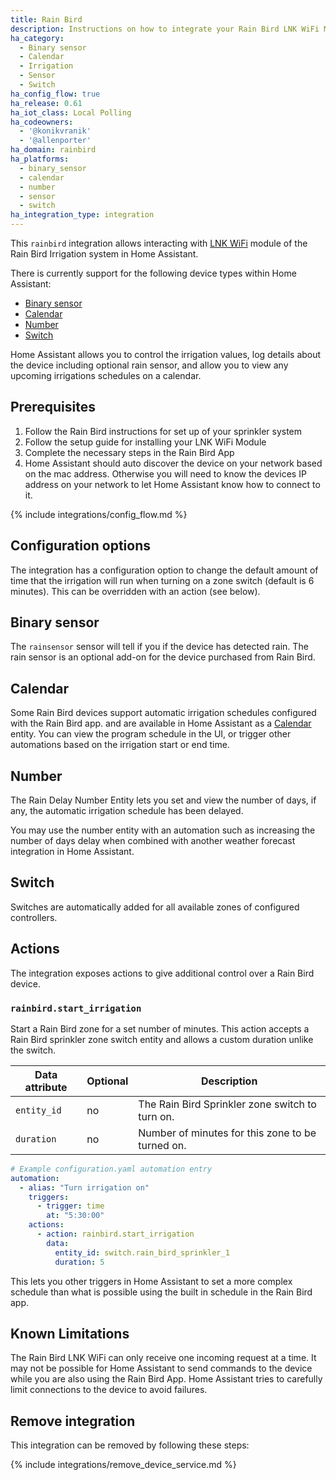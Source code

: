 ```yaml
---
title: Rain Bird
description: Instructions on how to integrate your Rain Bird LNK WiFi Module within Home Assistant.
ha_category:
  - Binary sensor
  - Calendar
  - Irrigation
  - Sensor
  - Switch
ha_config_flow: true
ha_release: 0.61
ha_iot_class: Local Polling
ha_codeowners:
  - '@konikvranik'
  - '@allenporter'
ha_domain: rainbird
ha_platforms:
  - binary_sensor
  - calendar
  - number
  - sensor
  - switch
ha_integration_type: integration
---
```


This `rainbird` integration allows interacting with [LNK WiFi](https://www.rainbird.com/products/lnk-wifi-module) module of the Rain Bird Irrigation system in Home Assistant.

There is currently support for the following device types within Home Assistant:

- [Binary sensor](#binary-sensor)
- [Calendar](#calendar)
- [Number](#number)
- [Switch](#switch)

Home Assistant allows you to control the irrigation values, log details about
the device including optional rain sensor, and allow you to view any upcoming
irrigations schedules on a calendar.

## Prerequisites

1. Follow the Rain Bird instructions for set up of your sprinkler system
1. Follow the setup guide for installing your LNK WiFi Module
1. Complete the necessary steps in the Rain Bird App
1. Home Assistant should auto discover the device on your network based on the mac address. Otherwise you will need to know the devices IP address on your network to let Home Assistant know how to connect to it.

{% include integrations/config_flow.md %}

## Configuration options

The integration has a configuration option to change the default amount of time that the irrigation
will run when turning on a zone switch (default is 6 minutes). This can be overridden with an action (see below).

## Binary sensor

The `rainsensor` sensor will tell if you if the device has detected rain. The
rain sensor is an optional add-on for the device purchased from Rain Bird.

## Calendar

Some Rain Bird devices support automatic irrigation schedules configured with the Rain Bird app.
and are available in Home Assistant as a [Calendar](https://www.home-assistant.io/integrations/calendar/) entity. You can view the program schedule in the UI, or trigger other automations
based on the irrigation start or end time.

## Number

The Rain Delay Number Entity lets you set and view  the number of days, if any, the automatic irrigation schedule has been delayed.

You may use the number entity with an automation such as increasing the number
of days delay when combined with another weather forecast integration in Home Assistant.

## Switch

Switches are automatically added for all available zones of configured controllers.

## Actions

The integration exposes actions to give additional control over a Rain Bird device.

### `rainbird.start_irrigation`

Start a Rain Bird zone for a set number of minutes. This action accepts a Rain Bird sprinkler
zone switch entity and allows a custom duration unlike the switch.

| Data attribute | Optional | Description                                           |
| ---------------------- | -------- | ----------------------------------------------------- |
| `entity_id`            | no       | The Rain Bird Sprinkler zone switch to turn on.       |
| `duration`             | no       | Number of minutes for this zone to be turned on.      |


```yaml
# Example configuration.yaml automation entry
automation:
  - alias: "Turn irrigation on"
    triggers:
      - trigger: time
        at: "5:30:00"
    actions:
      - action: rainbird.start_irrigation
        data:
          entity_id: switch.rain_bird_sprinkler_1
          duration: 5
```

This lets you other triggers in Home Assistant to set a more complex schedule
than what is possible using the built in schedule in the Rain Bird app.

## Known Limitations

The Rain Bird LNK WiFi can only receive one incoming request at a time. It may
not be possible for Home Assistant to send commands to the device while you
are also using the Rain Bird App. Home Assistant tries to carefully limit
connections to the device to avoid failures.

## Remove integration

This integration can be removed by following these steps:

{% include integrations/remove_device_service.md %}
